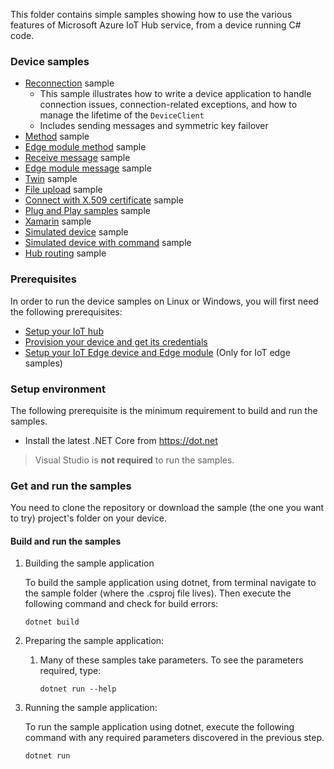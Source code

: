 
This folder contains simple samples showing how to use the various features of Microsoft Azure IoT Hub service, from a device running C# code.

### Device samples

- [Reconnection][d-message-sample] sample
    - This sample illustrates how to write a device application to handle connection issues, connection-related exceptions, and how to manage the lifetime of the `DeviceClient`
    - Includes sending messages and symmetric key failover
- [Method][d-method-sample] sample
- [Edge module method][d-edge-module-method-sample] sample
- [Receive message][d-receive-message-sample] sample
- [Edge module message][d-edge-module-message-sample] sample
- [Twin][d-twin-sample] sample
- [File upload][d-file-upload-sample] sample
- [Connect with X.509 certificate][d-x509-cert-sample] sample
- [Plug and Play samples][d-pnp-sample] sample
- [Xamarin][d-xamarin-sample] sample
- [Simulated device][d-simulated-device-sample] sample
- [Simulated device with command][d-simulated-device-with-command-sample] sample
- [Hub routing][d-hub-routing-sample] sample

### Prerequisites

In order to run the device samples on Linux or Windows, you will first need the following prerequisites:

- [Setup your IoT hub][lnk-setup-iot-hub]
- [Provision your device and get its credentials][lnk-manage-iot-device]
- [Setup your IoT Edge device and Edge module][lnk-setup-iot-edge] (Only for IoT edge samples)

### Setup environment

The following prerequisite is the minimum requirement to build and run the samples. 

- Install the latest .NET Core from <https://dot.net>

> Visual Studio is **not required** to run the samples.

### Get and run the samples

You need to clone the repository or download the sample (the one you want to try) project's folder on your device.

#### Build and run the samples

1. Building the sample application

    To build the sample application using dotnet, from terminal navigate to the sample folder (where the .csproj file lives). Then execute the following command and check for build errors:

    ```console
    dotnet build
    ```

1. Preparing the sample application:
   1. Many of these samples take parameters. To see the parameters required, type:

      ```console
      dotnet run --help
      ```

1. Running the sample application:

    To run the sample application using dotnet, execute the following command with any required parameters discovered in the previous step.

    ```console
    dotnet run
    ```

[d-message-sample]: https://github.com/Azure/azure-iot-sdk-csharp/tree/main/iothub/device/samples/how%20to%20guides/DeviceReconnectionSample
[d-edge-module-message-sample]: https://github.com/Azure/azure-iot-sdk-csharp/tree/tmahmood/update-sample-repo/iothub/device/samples/getting%20started/EdgeModuleMessageSample
[d-receive-message-sample]: https://github.com/Azure/azure-iot-sdk-csharp/tree/main/iothub/device/samples/getting%20started/MessageReceiveSample
[d-method-sample]: https://github.com/Azure/azure-iot-sdk-csharp/tree/main/iothub/device/samples/getting%20started/MethodSample
[d-edge-module-method-sample]: https://github.com/Azure/azure-iot-sdk-csharp/tree/tmahmood/update-sample-repo/iothub/device/samples/getting%20started/EdgeModuleMethodSample 
[d-twin-sample]: https://github.com/Azure/azure-iot-sdk-csharp/tree/main/iothub/device/samples/getting%20started/TwinSample
[d-file-upload-sample]: https://github.com/Azure/azure-iot-sdk-csharp/tree/main/iothub/device/samples/getting%20started/FileUploadSample
[d-x509-cert-sample]: https://github.com/Azure/azure-iot-sdk-csharp/tree/main/iothub/device/samples/how%20to%20guides/X509DeviceCertWithChainSample
[d-pnp-sample]: https://github.com/Azure/azure-iot-sdk-csharp/tree/main/iothub/device/samples/solutions/PnpDeviceSamples
[d-xamarin-sample]: https://github.com/Azure/azure-iot-sdk-csharp/tree/main/iothub/device/samples/how%20to%20guides/XamarinSample
[m-message-sample]: https://github.com/Azure-Samples/azure-iot-samples-csharp/tree/main/iot-hub/Samples/module/ModuleSample
[lnk-setup-iot-hub]: https://aka.ms/howtocreateazureiothub
[lnk-manage-iot-device]: https://github.com/Azure/azure-iot-device-ecosystem/blob/master/setup_iothub.md#create-new-device-in-the-iot-hub-device-identity-registry
[lnk-setup-iot-edge]: https://github.com/Azure/azure-iot-sdk-csharp/blob/tmahmood/update-sample-repo/iothub/device/samples/getting%20started/EdgeModuleMessageSample/ReadMe.md
[d-read-d2c-messages-sample]: https://github.com/Azure/azure-iot-sdk-csharp/tree/main/iothub/device/samples/getting%20started/ReadD2cMessages
[d-simulated-device-sample]: https://github.com/Azure/azure-iot-sdk-csharp/tree/main/iothub/device/samples/getting%20started/SimulatedDevice
[d-simulated-device-with-command-sample]: https://github.com/Azure/azure-iot-sdk-csharp/tree/main/iothub/device/samples/getting%20started/SimulatedDeviceWithCommand
[d-hub-routing-sample]: https://github.com/Azure/azure-iot-sdk-csharp/tree/main/iothub/device/samples/how%20to%20guides/HubRoutingSample